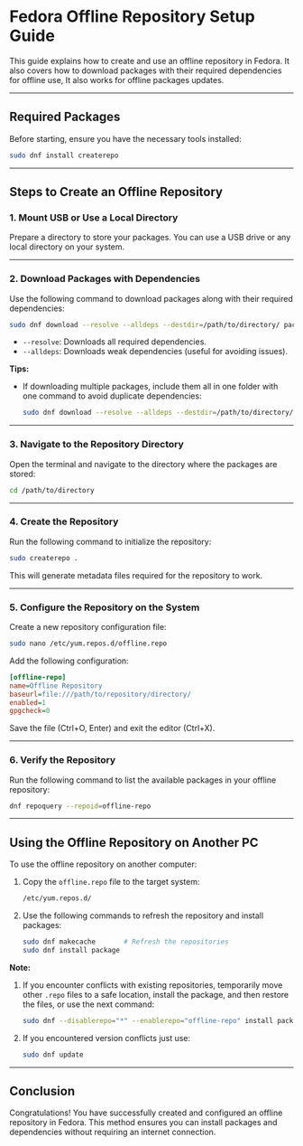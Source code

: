 # Fedora Offline Repository Setup Guide

This guide explains how to create and use an offline repository in Fedora. It also covers how to download packages with their required dependencies for offline use, It also works for offline packages updates.

---

## Required Packages

Before starting, ensure you have the necessary tools installed:

```bash
sudo dnf install createrepo
```

---

## Steps to Create an Offline Repository

### 1. Mount USB or Use a Local Directory
Prepare a directory to store your packages. You can use a USB drive or any local directory on your system.

---

### 2. Download Packages with Dependencies
Use the following command to download packages along with their required dependencies:

```bash
sudo dnf download --resolve --alldeps --destdir=/path/to/directory/ package
```

- `--resolve`: Downloads all required dependencies.
- `--alldeps`: Downloads weak dependencies (useful for avoiding issues).

**Tips:**
- If downloading multiple packages, include them all in one folder with one command to avoid duplicate dependencies:
  ```bash
  sudo dnf download --resolve --alldeps --destdir=/path/to/directory/ package1 package2
  ```

---

### 3. Navigate to the Repository Directory
Open the terminal and navigate to the directory where the packages are stored:

```bash
cd /path/to/directory
```

---

### 4. Create the Repository
Run the following command to initialize the repository:

```bash
sudo createrepo .
```

This will generate metadata files required for the repository to work.

---

### 5. Configure the Repository on the System
Create a new repository configuration file:

```bash
sudo nano /etc/yum.repos.d/offline.repo
```

Add the following configuration:

```ini
[offline-repo]
name=Offline Repository
baseurl=file:///path/to/repository/directory/
enabled=1
gpgcheck=0
```

Save the file (Ctrl+O, Enter) and exit the editor (Ctrl+X).

---

### 6. Verify the Repository
Run the following command to list the available packages in your offline repository:

```bash
dnf repoquery --repoid=offline-repo
```

---

## Using the Offline Repository on Another PC

To use the offline repository on another computer:
1. Copy the `offline.repo` file to the target system:
   ```bash
   /etc/yum.repos.d/
   ```
2. Use the following commands to refresh the repository and install packages:
   ```bash
   sudo dnf makecache       # Refresh the repositories
   sudo dnf install package
   ```

**Note:**  
1. If you encounter conflicts with existing repositories, temporarily move other `.repo` files to a safe location, install the package, and then restore the files, or use the next command:
    ```bash
    sudo dnf --disablerepo="*" --enablerepo="offline-repo" install package
    ```
2. If you encountered version conflicts just use:
    ``` bash
    sudo dnf update
    ```
---

## Conclusion

Congratulations! You have successfully created and configured an offline repository in Fedora. This method ensures you can install packages and dependencies without requiring an internet connection.
